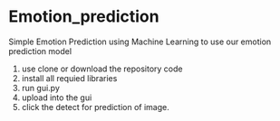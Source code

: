 # Emotion_prediction
Simple Emotion Prediction using Machine Learning
to use our emotion prediction model
1. use clone or download the repository code
2. install all requied libraries
3. run gui.py
4. upload into the gui
5. click the detect for prediction of image.
